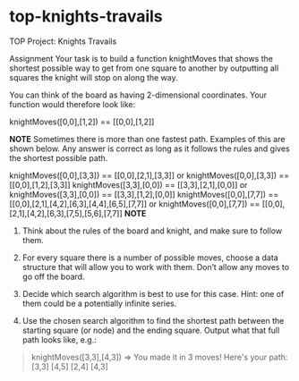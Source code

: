 # top-knights-travails
TOP Project: Knights Travails

Assignment
Your task is to build a function knightMoves that shows the shortest possible way to get from one square to another by outputting all squares the knight will stop on along the way.

You can think of the board as having 2-dimensional coordinates. Your function would therefore look like:

knightMoves([0,0],[1,2]) == [[0,0],[1,2]]

**NOTE**
Sometimes there is more than one fastest path. Examples of this are shown below. Any answer is correct as long as it follows the rules and gives the shortest possible path.

knightMoves([0,0],[3,3]) == [[0,0],[2,1],[3,3]] or knightMoves([0,0],[3,3]) == [[0,0],[1,2],[3,3]]
knightMoves([3,3],[0,0]) == [[3,3],[2,1],[0,0]] or knightMoves([3,3],[0,0]) == [[3,3],[1,2],[0,0]]
knightMoves([0,0],[7,7]) == [[0,0],[2,1],[4,2],[6,3],[4,4],[6,5],[7,7]] or knightMoves([0,0],[7,7]) == [[0,0],[2,1],[4,2],[6,3],[7,5],[5,6],[7,7]]
**NOTE**


1. Think about the rules of the board and knight, and make sure to follow them.

2. For every square there is a number of possible moves, choose a data structure that will allow you to work with them. Don’t allow any moves to go off the board.

3. Decide which search algorithm is best to use for this case. Hint: one of them could be a potentially infinite series.

4. Use the chosen search algorithm to find the shortest path between the starting square (or node) and the ending square. Output what that full path looks like, e.g.:

  > knightMoves([3,3],[4,3])
  => You made it in 3 moves!  Here's your path:
    [3,3]
    [4,5]
    [2,4]
    [4,3]

